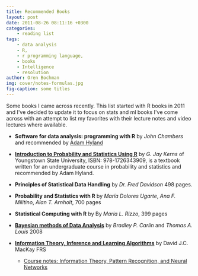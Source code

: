```yaml
---
title: Recommended Books
layout: post
date: 2011-08-26 08:11:16 +0300
categories:
    - reading list
tags:
    - data analysis
    - R,
    - r programming language,
    - books
    - Intelligence
    - resolution
author: Oren Bochman
img: cover/notes-formulas.jpg
fig-caption: some titles
---
```


Some books I came across recently. This list started with R books in 2011 and I've decided to update it to focus on stats and ml books I've come across with an attempt to list my favorites with their lecture notes and video lectures where available.

- **Software for data analysis: programming with R** by *John Chambers* and recommended by [Adam Hyland](https://en.wikipedia.org/wiki/User:Protonk)
- **[Introduction to Probability and Statistics Using R](https://www.nongnu.org/ipsur/)** by *G. Jay Kerns* of Youngstown State University, ISBN: 978-1726343909, is a textbook written for an undergraduate course in probability and statistics and recommended by Adam Hyland.


- **Principles of Statistical Data Handling** by *Dr. Fred Davidson* 498 pages.
- **Probability and Statistics with R** by *María Dolores Ugarte*, *Ana F. Militino*, *Alan T. Arnholt*, 700 pages
- **Statistical Computing with R** by By *Maria L. Rizzo*, 399 pages
- **[Bayesian methods of Data Analysis](https://www.routledge.com/Bayesian-Methods-for-Data-Analysis/Carlin-Louis/p/book/9781584886976)** by *Bradley P. Carlin* and *Thomas A. Louis* 2008 
- **[Information Theory, Inference and Learning Algorithms](https://www.inference.org.uk/itprnn/book.pdf)** by David J.C. MacKay FRS
    - [Course notes: Information Theory, Pattern Recognition, and Neural Networks](http://videolectures.net/mackay_course_01/)